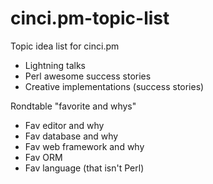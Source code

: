 cinci.pm-topic-list
===================

Topic idea list for cinci.pm

 * Lightning talks
 * Perl awesome success stories
 * Creative implementations  (success stories)

Rondtable "favorite and whys" 
 
 * Fav editor and why
 * Fav database and why
 * Fav web framework and why
 * Fav ORM
 * Fav language (that isn't Perl)
